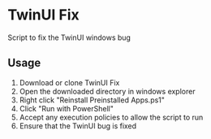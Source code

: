 # TwinUI Fix
Script to fix the TwinUI windows bug

## Usage
1. Download or clone TwinUI Fix
2. Open the downloaded directory in windows explorer
3. Right click "Reinstall Preinstalled Apps.ps1"
4. Click "Run with PowerShell"
5. Accept any execution policies to allow the script to run
6. Ensure that the TwinUI bug is fixed